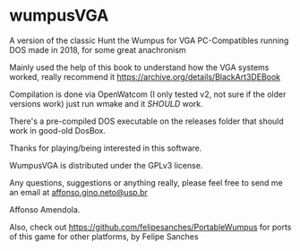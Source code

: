 # wumpusVGA
A version of the classic Hunt the Wumpus for VGA PC-Compatibles running DOS made in 2018, for some great anachronism

Mainly used the help of this book to understand how the VGA systems worked, really recommend it https://archive.org/details/BlackArt3DEBook

Compilation is done via OpenWatcom (I only tested v2, not sure if the older versions work) just run wmake and it *SHOULD* work.

There's a pre-compiled DOS executable on the releases folder that should work in good-old DosBox.

Thanks for playing/being interested in this software.

WumpusVGA is distributed under the GPLv3 license.

Any questions, suggestions or anything really, please feel free to send me an email at
affonso.gino.neto@usp.br

Affonso Amendola.

Also, check out https://github.com/felipesanches/PortableWumpus for ports of this game for other platforms, by Felipe Sanches
